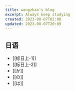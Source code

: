 ```yaml
---
title: wangzhao's blog
excerpt: Always keep studying
created: 2023-08-07T02:00
updated: 2023-08-07T20:09
---
```


## 日语
- [[标日上-1]]
- [[标日上-2]]
- [[か]]
- [[の]]
- [[は]]
